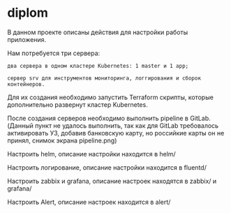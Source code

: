 # diplom
В данном проекте описаны действия для настройки работы приложения.

Нам потребуется три сервера:

    два сервера в одном кластере Kubernetes: 1 master и 1 app;

    сервер srv для инструментов мониторинга, логгирования и сборок контейнеров.
    
Для их создания необходимо запустить Terraform скрипты, которые дополнительно развернут кластер Kubernetes.

После создания серверов необходимо выполнить pipeline в GitLab. (Данный пункт не удалось выполнить, так как для GitLab требовалось активировать УЗ, добавив банковскую карту, но российкие карты он не принял, снимок экрана pipeline.png)

Настроить helm, описание настройки находится в helm/

Настроить логирование, описание настройки находится в fluentd/

Настроить zabbix и grafana, описание настроек находятся в zabbix/ и grafana/

Настроить Alert, описание настроек находится в alert/
